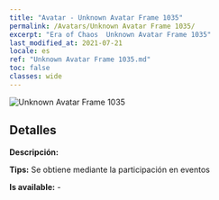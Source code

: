 ```yaml
---
title: "Avatar - Unknown Avatar Frame 1035"
permalink: /Avatars/Unknown Avatar Frame 1035/
excerpt: "Era of Chaos  Unknown Avatar Frame 1035"
last_modified_at: 2021-07-21
locale: es
ref: "Unknown Avatar Frame 1035.md"
toc: false
classes: wide
---
```

 ![Unknown Avatar Frame 1035](/images/a/avatarFrame_35.png)

## Detalles

 **Descripción:**  

 **Tips:** Se obtiene mediante la participación en eventos 

 **Is available:**  - 

